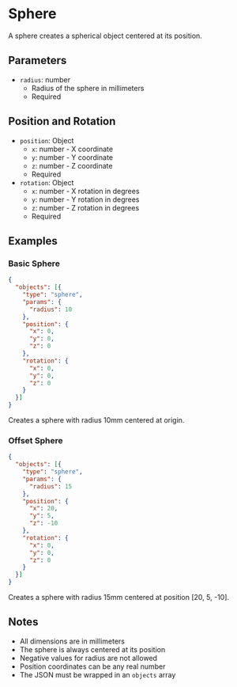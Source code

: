 # Sphere

A sphere creates a spherical object centered at its position.

## Parameters

- `radius`: number
  - Radius of the sphere in millimeters
  - Required

## Position and Rotation

- `position`: Object
  - `x`: number - X coordinate
  - `y`: number - Y coordinate
  - `z`: number - Z coordinate
  - Required
- `rotation`: Object
  - `x`: number - X rotation in degrees
  - `y`: number - Y rotation in degrees
  - `z`: number - Z rotation in degrees
  - Required

## Examples

### Basic Sphere
```json
{
  "objects": [{
    "type": "sphere",
    "params": {
      "radius": 10
    },
    "position": {
      "x": 0,
      "y": 0,
      "z": 0
    },
    "rotation": {
      "x": 0,
      "y": 0,
      "z": 0
    }
  }]
}
```
Creates a sphere with radius 10mm centered at origin.

### Offset Sphere
```json
{
  "objects": [{
    "type": "sphere",
    "params": {
      "radius": 15
    },
    "position": {
      "x": 20,
      "y": 5,
      "z": -10
    },
    "rotation": {
      "x": 0,
      "y": 0,
      "z": 0
    }
  }]
}
```
Creates a sphere with radius 15mm centered at position [20, 5, -10].

## Notes
- All dimensions are in millimeters
- The sphere is always centered at its position
- Negative values for radius are not allowed
- Position coordinates can be any real number
- The JSON must be wrapped in an `objects` array 